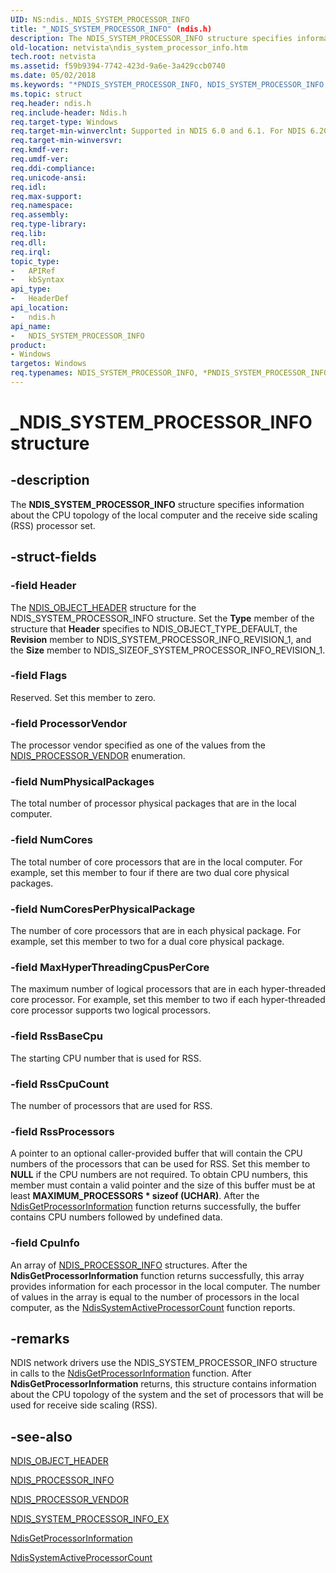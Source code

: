 ```yaml
---
UID: NS:ndis._NDIS_SYSTEM_PROCESSOR_INFO
title: "_NDIS_SYSTEM_PROCESSOR_INFO" (ndis.h)
description: The NDIS_SYSTEM_PROCESSOR_INFO structure specifies information about the CPU topology of the local computer and the receive side scaling (RSS) processor set.
old-location: netvista\ndis_system_processor_info.htm
tech.root: netvista
ms.assetid: f59b9394-7742-423d-9a6e-3a429ccb0740
ms.date: 05/02/2018
ms.keywords: "*PNDIS_SYSTEM_PROCESSOR_INFO, NDIS_SYSTEM_PROCESSOR_INFO, NDIS_SYSTEM_PROCESSOR_INFO structure [Network Drivers Starting with Windows Vista], PNDIS_SYSTEM_PROCESSOR_INFO, PNDIS_SYSTEM_PROCESSOR_INFO structure pointer [Network Drivers Starting with Windows Vista], _NDIS_SYSTEM_PROCESSOR_INFO, ndis/NDIS_SYSTEM_PROCESSOR_INFO, ndis/PNDIS_SYSTEM_PROCESSOR_INFO, ndis_sysinfo_ref_79dba975-da34-4cc1-b26b-5c18867fa408.xml, netvista.ndis_system_processor_info"
ms.topic: struct
req.header: ndis.h
req.include-header: Ndis.h
req.target-type: Windows
req.target-min-winverclnt: Supported in NDIS 6.0 and 6.1. For NDIS 6.20 and later, use NDIS_SYSTEM_PROCESSOR_INFO_EX.
req.target-min-winversvr: 
req.kmdf-ver: 
req.umdf-ver: 
req.ddi-compliance: 
req.unicode-ansi: 
req.idl: 
req.max-support: 
req.namespace: 
req.assembly: 
req.type-library: 
req.lib: 
req.dll: 
req.irql: 
topic_type:
-	APIRef
-	kbSyntax
api_type:
-	HeaderDef
api_location:
-	ndis.h
api_name:
-	NDIS_SYSTEM_PROCESSOR_INFO
product:
- Windows
targetos: Windows
req.typenames: NDIS_SYSTEM_PROCESSOR_INFO, *PNDIS_SYSTEM_PROCESSOR_INFO
---
```


# _NDIS_SYSTEM_PROCESSOR_INFO structure


## -description


The <b>NDIS_SYSTEM_PROCESSOR_INFO</b> structure specifies information about the CPU topology of the local
  computer and the receive side scaling (RSS) processor set.


## -struct-fields




### -field Header

The 
     <a href="https://msdn.microsoft.com/library/windows/hardware/ff566588">NDIS_OBJECT_HEADER</a> structure for the
     NDIS_SYSTEM_PROCESSOR_INFO structure. Set the 
     <b>Type</b> member of the structure that 
     <b>Header</b> specifies to NDIS_OBJECT_TYPE_DEFAULT, the 
     <b>Revision</b> member to NDIS_SYSTEM_PROCESSOR_INFO_REVISION_1, and the 
     <b>Size</b> member to NDIS_SIZEOF_SYSTEM_PROCESSOR_INFO_REVISION_1.


### -field Flags

Reserved. Set this member to zero.


### -field ProcessorVendor

The processor vendor specified as one of the values from the 
     <a href="https://msdn.microsoft.com/c2d1b967-32fb-437a-a0bd-e0028acee022">
     NDIS_PROCESSOR_VENDOR</a> enumeration.


### -field NumPhysicalPackages

The total number of processor physical packages that are in the local computer.


### -field NumCores

The total number of core processors that are in the local computer. For example, set this member
     to four if there are two dual core physical packages.


### -field NumCoresPerPhysicalPackage

The number of core processors that are in each physical package. For example, set this member to
     two for a dual core physical package.


### -field MaxHyperThreadingCpusPerCore

The maximum number of logical processors that are in each hyper-threaded core processor. For
     example, set this member to two if each hyper-threaded core processor supports two logical
     processors.


### -field RssBaseCpu

The starting CPU number that is used for RSS.


### -field RssCpuCount

The number of processors that are used for RSS.


### -field RssProcessors

A pointer to an optional caller-provided buffer that will contain the CPU numbers of the
     processors that can be used for RSS. Set this member to <b>NULL</b> if the CPU numbers are not required. To
     obtain CPU numbers, this member must contain a valid pointer and the size of this buffer must be at
     least 
     <b>MAXIMUM_PROCESSORS * sizeof (UCHAR)</b>. After the 
     <a href="https://msdn.microsoft.com/2cee5cf4-7dee-49d2-905c-2b9634137ce4">
     NdisGetProcessorInformation</a> function returns successfully, the buffer contains CPU numbers
     followed by undefined data.


### -field CpuInfo

An array of 
     <a href="https://msdn.microsoft.com/library/windows/hardware/ff566808">NDIS_PROCESSOR_INFO</a> structures. After
     the 
     <b>NdisGetProcessorInformation</b> function returns successfully, this array provides information for
     each processor in the local computer. The number of values in the array is equal to the number of
     processors in the local computer, as the 
     <a href="https://msdn.microsoft.com/7ddb54eb-9f20-4cb9-8488-5f2806d23430">
     NdisSystemActiveProcessorCount</a> function reports.


## -remarks



NDIS network drivers use the NDIS_SYSTEM_PROCESSOR_INFO structure in calls to the 
    <a href="https://msdn.microsoft.com/2cee5cf4-7dee-49d2-905c-2b9634137ce4">
    NdisGetProcessorInformation</a> function. After 
    <b>NdisGetProcessorInformation</b> returns, this structure contains information about the CPU topology of
    the system and the set of processors that will be used for receive side scaling (RSS).




## -see-also




<a href="https://msdn.microsoft.com/library/windows/hardware/ff566588">NDIS_OBJECT_HEADER</a>



<a href="https://msdn.microsoft.com/library/windows/hardware/ff566808">NDIS_PROCESSOR_INFO</a>



<a href="https://msdn.microsoft.com/library/windows/hardware/ff566813">NDIS_PROCESSOR_VENDOR</a>



<a href="https://msdn.microsoft.com/library/windows/hardware/ff567872">NDIS_SYSTEM_PROCESSOR_INFO_EX</a>



<a href="https://msdn.microsoft.com/library/windows/hardware/ff562661">NdisGetProcessorInformation</a>



<a href="https://msdn.microsoft.com/7ddb54eb-9f20-4cb9-8488-5f2806d23430">
   NdisSystemActiveProcessorCount</a>
 

 

